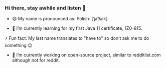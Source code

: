 ### Hi there, stay awhile and listen 👋

- 😄 My name is pronounced as: Polish: [ˈjat͡sɛk]

- 🌱 I’m currently learning for my first Java 11 certificate, 1Z0-815. 

⚡ Fun fact: My last name translates to "have to" so don't ask me to do something 😉

- 🔭 I’m currently working on open-source project, similar to redditlist.com although not for reddit.

<!--
**jacekmusial/jacekmusial** is a ✨ _special_ ✨ repository because its `README.md` (this file) appears on your GitHub profile.

Here are some ideas to get you started:


- 👯 I’m looking to collaborate on ...
- 🤔 I’m looking for help with ...
- 💬 Ask me about ...
- 📫 How to reach me: ...
- 
-->
